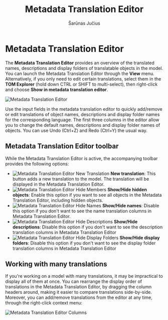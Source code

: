 ﻿---
uid: metadata-translation-editor
title: Metadata Translation Editor
author: Šarūnas Jučius
updated: 2023-04-18
applies_to:
  editions:
    - edition: Desktop
    - edition: Business
    - edition: Enterprise
---
# Metadata Translation Editor

The **Metadata Translation Editor** provides an overview of the translated names, descriptions and display folders of translatable objects in the model. You can launch the Metadata Translation Editor through the **View** menu. Alternatively, if you only need to edit certain translations, select them in the **TOM Explorer** (hold down CTRL or SHIFT to multi-select), then right-click and choose **Show in metadata translation editor**.

![Metadata Translation Editor](~/content/assets/images/metadata-translation-editor.png)

Use the input fields in the metadata translation editor to quickly add/remove or edit translations of object names, descriptions and display folder names for the corresponding language. The first three columns in the editor allow you to change the default names, descriptions and display folder names of objects. You can use Undo (Ctrl+Z) and Redo (Ctrl+Y) the usual way.

## Metadata Translation Editor toolbar

While the Metadata Translation Editor is active, the accompanying toolbar provides the following options:

- ![Metadata Translation Editor New Translation](~/content/assets/images/metadata-translation-editor-add-translation.png) **New translation**: This button adds a new translation to the model. The translation will be displayed in the Metadata Translation Editor.
- ![Metadata Translation Editor Hide Members](~/content/assets/images/perspective-editor-hide-members.png) **Show/Hide hidden objects**: Enable this option if you want to see all objects in the Metadata Translation Editor, including hidden objects.
- ![Metadata Translation Editor Hide Names](~/content/assets/images/metadata-translation-editor-name.png) **Show/Hide names**: Disable this option if you don't want to see the name translation columns in Metadata Translation Editor.
- ![Metadata Translation Editor Hide Descriptions](~/content/assets/images/metadata-translation-editor-description.png) **Show/Hide descriptions**: Disable this option if you don't want to see the description translation columns in Metadata Translation Editor
- ![Metadata Translation Editor Hide Display Folders](~/content/assets/images/perspective-editor-folder.png) **Show/Hide display folders**: Disable this option if you don't want to see the display folder translation columns in Metadata Translation Editor

## Working with many translations

If you're working on a model with many translations, it may be impractical to display all of them at once. You can rearrange the display order of translations in the Metadata Translation Editor, by dragging the column headers around, making it easier to compare translations side-by-side. Moreover, you can add/remove translations from the editor at any time, through the right-click context menu:

![Metadata Translation Editor Columns](~/content/assets/images/metadata-translation-editor-columns-bands.png)